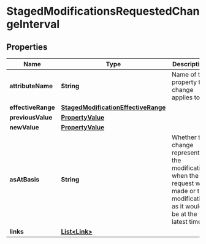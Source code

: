 

# StagedModificationsRequestedChangeInterval


## Properties

| Name | Type | Description | Notes |
|------------ | ------------- | ------------- | -------------|
|**attributeName** | **String** | Name of the property the change applies to. |  [optional] |
|**effectiveRange** | [**StagedModificationEffectiveRange**](StagedModificationEffectiveRange.md) |  |  [optional] |
|**previousValue** | [**PropertyValue**](PropertyValue.md) |  |  [optional] |
|**newValue** | [**PropertyValue**](PropertyValue.md) |  |  [optional] |
|**asAtBasis** | **String** | Whether the change represents the modification when the request was made or the modification as it would be at the latest time. |  [optional] |
|**links** | [**List&lt;Link&gt;**](Link.md) |  |  [optional] |



